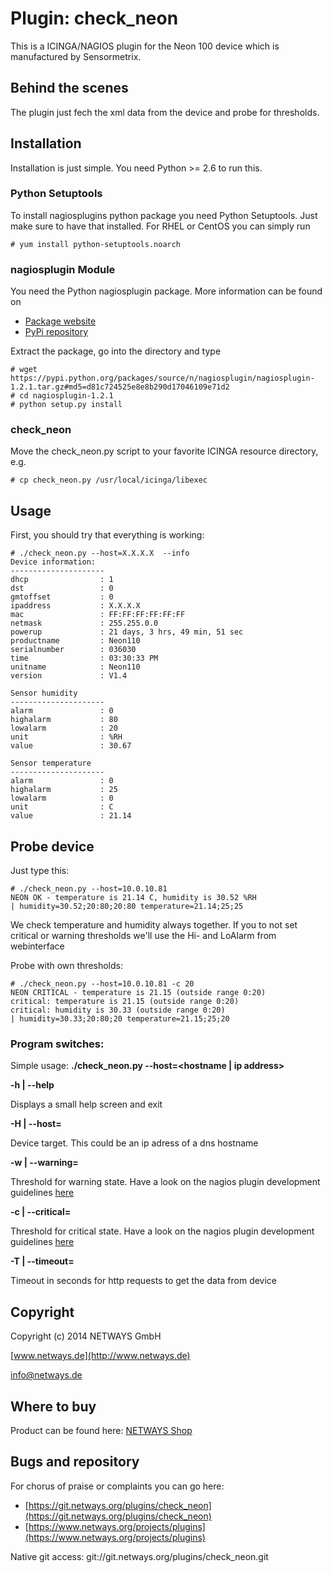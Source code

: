 Plugin: check_neon
==================

This is a ICINGA/NAGIOS plugin for the Neon 100 device which is manufactured by Sensormetrix.

Behind the scenes
-----------------

The plugin just fech the xml data from the device and probe for thresholds.

Installation
------------

Installation is just simple. You need Python >= 2.6 to run this.

### Python Setuptools

To install nagiosplugins python package you need Python Setuptools. Just make sure to have that installed. For RHEL or
CentOS you can simply run

    # yum install python-setuptools.noarch

### nagiosplugin Module

You need the Python nagiosplugin package. More information can be found on

* [Package website](http://pythonhosted.org/nagiosplugin/index.html)
* [PyPi repository](https://pypi.python.org/pypi/nagiosplugin/)

Extract the package, go into the directory and type

    # wget https://pypi.python.org/packages/source/n/nagiosplugin/nagiosplugin-1.2.1.tar.gz#md5=d81c724525e8e8b290d17046109e71d2
    # cd nagiosplugin-1.2.1
    # python setup.py install

### check_neon

Move the check_neon.py script to your favorite ICINGA resource directory, e.g.

    # cp check_neon.py /usr/local/icinga/libexec

Usage
-----

First, you should try that everything is working:

    # ./check_neon.py --host=X.X.X.X  --info
    Device information:
    ---------------------
    dhcp                : 1
    dst                 : 0
    gmtoffset           : 0
    ipaddress           : X.X.X.X
    mac                 : FF:FF:FF:FF:FF:FF
    netmask             : 255.255.0.0
    powerup             : 21 days, 3 hrs, 49 min, 51 sec
    productname         : Neon110
    serialnumber        : 036030
    time                : 03:30:33 PM
    unitname            : Neon110
    version             : V1.4

    Sensor humidity
    ---------------------
    alarm               : 0
    highalarm           : 80
    lowalarm            : 20
    unit                : %RH
    value               : 30.67

    Sensor temperature
    ---------------------
    alarm               : 0
    highalarm           : 25
    lowalarm            : 0
    unit                : C
    value               : 21.14

Probe device
------------

Just type this:

    # ./check_neon.py --host=10.0.10.81
    NEON OK - temperature is 21.14 C, humidity is 30.52 %RH
    | humidity=30.52;20:80;20:80 temperature=21.14;25;25

We check temperature and humidity always together. If you to not set critical or warning thresholds we'll use the
Hi- and LoAlarm from webinterface

Probe with own thresholds:

    # ./check_neon.py --host=10.0.10.81 -c 20
    NEON CRITICAL - temperature is 21.15 (outside range 0:20)
    critical: temperature is 21.15 (outside range 0:20)
    critical: humidity is 30.33 (outside range 0:20)
    | humidity=30.33;20:80;20 temperature=21.15;25;20

### Program switches:

Simple usage: **./check_neon.py --host=<hostname | ip address>**

**-h | --help**

Displays a small help screen and exit

**-H | --host=<STRING>**

Device target. This could be an ip adress of a dns hostname

**-w | --warning=<RANGE>**

Threshold for warning state. Have a look on the nagios plugin development guidelines
[here](https://nagios-plugins.org/doc/guidelines.html#THRESHOLDFORMAT)

**-c | --critical=<RANGE>**

Threshold for critical state. Have a look on the nagios plugin development guidelines
[here](https://nagios-plugins.org/doc/guidelines.html#THRESHOLDFORMAT)

**-T | --timeout=<int>**

Timeout in seconds for http requests to get the data from device

Copyright
---------

Copyright (c) 2014 NETWAYS GmbH

[www.netways.de](http://www.netways.de)

info@netways.de

Where to buy
------------

Product can be found here:
[NETWAYS Shop](http://shop.netways.de/ueberwachung/sequoia/messgerate/neon-110-netzwerksensor-fur-temperatur-und-luftfeuchtigkeit.html)

Bugs and repository
-------------------

For chorus of praise or complaints you can go here:

* [https://git.netways.org/plugins/check_neon](https://git.netways.org/plugins/check_neon)
* [https://www.netways.org/projects/plugins](https://www.netways.org/projects/plugins)

Native git access: git://git.netways.org/plugins/check_neon.git